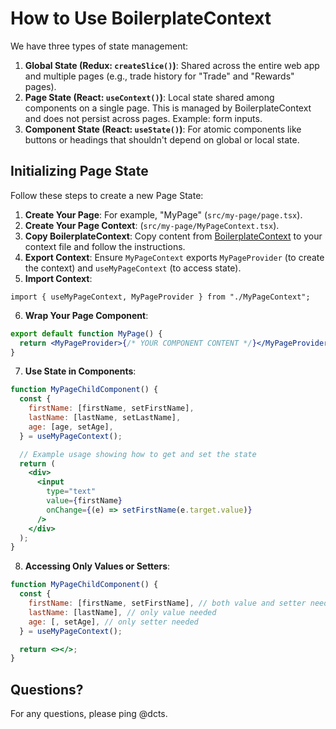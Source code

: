 # How to Use BoilerplateContext

We have three types of state management:

1. **Global State (Redux: `createSlice()`)**: Shared across the entire web app and multiple pages (e.g., trade history for "Trade" and "Rewards" pages).
2. **Page State (React: `useContext()`)**: Local state shared among components on a single page. This is managed by BoilerplateContext and does not persist across pages. Example: form inputs.
3. **Component State (React: `useState()`)**: For atomic components like buttons or headings that shouldn't depend on global or local state.

## Initializing Page State

Follow these steps to create a new Page State:

1. **Create Your Page**: For example, "MyPage" (`src/my-page/page.tsx`).
2. **Create Your Page Context**: (`src/my-page/MyPageContext.tsx`).
3. **Copy BoilerplateContext**: Copy content from [BoilerplateContext](./BoilerplateContext.tsx) to your context file and follow the instructions.
4. **Export Context**: Ensure `MyPageContext` exports `MyPageProvider` (to create the context) and `useMyPageContext` (to access state).
5. **Import Context**:

```tsx
import { useMyPageContext, MyPageProvider } from "./MyPageContext";
```

6. **Wrap Your Page Component**:

```jsx
export default function MyPage() {
  return <MyPageProvider>{/* YOUR COMPONENT CONTENT */}</MyPageProvider>;
}
```

7. **Use State in Components**:

```jsx
function MyPageChildComponent() {
  const {
    firstName: [firstName, setFirstName],
    lastName: [lastName, setLastName],
    age: [age, setAge],
  } = useMyPageContext();

  // Example usage showing how to get and set the state
  return (
    <div>
      <input
        type="text"
        value={firstName}
        onChange={(e) => setFirstName(e.target.value)}
      />
    </div>
  );
}
```

8. **Accessing Only Values or Setters**:

```jsx
function MyPageChildComponent() {
  const {
    firstName: [firstName, setFirstName], // both value and setter needed
    lastName: [lastName], // only value needed
    age: [, setAge], // only setter needed
  } = useMyPageContext();

  return <></>;
}
```

## Questions?

For any questions, please ping @dcts.
